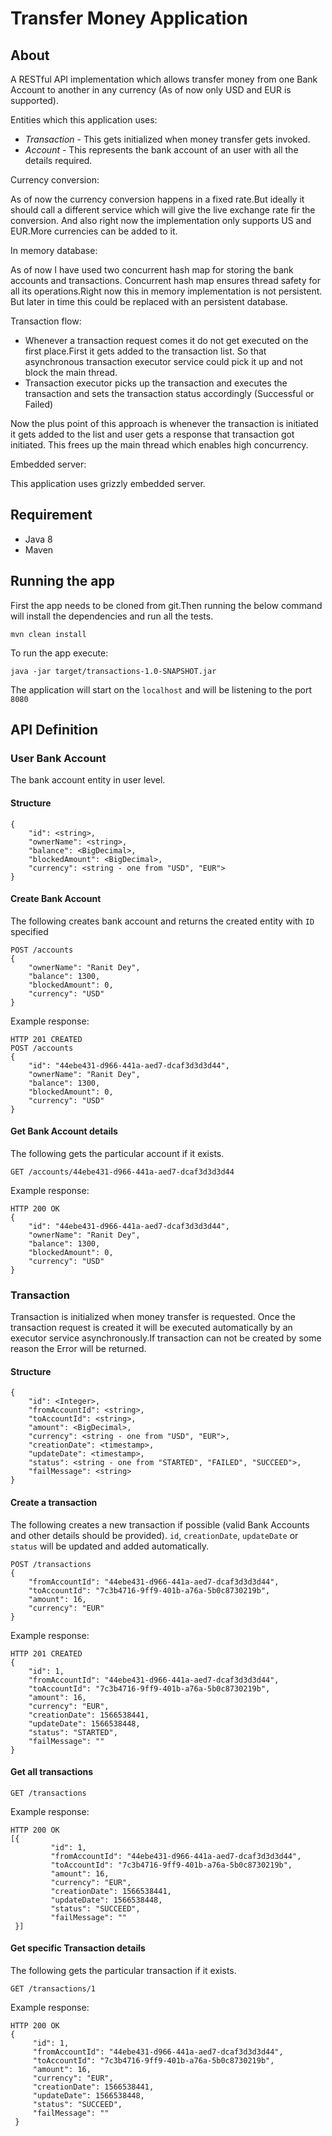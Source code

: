 # Transfer Money Application

## About
A RESTful API implementation which allows transfer money from one Bank Account to another in any 
currency (As of now only USD and EUR is supported).

Entities which this application uses:
* _Transaction_ - This gets initialized when money transfer gets invoked.
* _Account_ - This represents the bank account of an user with all the details required.

Currency conversion:

As of now the currency conversion happens in a fixed rate.But ideally it should call a different 
service which will give the live exchange rate fir the conversion.
And also right now the implementation only supports US and EUR.More currencies can be added to it.

In memory database:

As of now I have used two concurrent hash map for storing the bank accounts and transactions.
Concurrent hash map ensures thread safety for all its operations.Right now this in memory 
implementation is not persistent. But later in time this could be replaced with an persistent 
database.

Transaction flow:
* Whenever a transaction request comes it do not get executed on the first place.First it gets added 
to the transaction list. So that asynchronous transaction executor service could pick it up and not block the 
main thread.
* Transaction executor picks up the transaction and executes the transaction and sets the 
transaction status accordingly (Successful or Failed)

Now the plus point of this approach is whenever the transaction is initiated it gets added to the 
list and user gets a response that transaction got initiated. This frees up the main thread which 
enables high concurrency.

Embedded server:

This application uses grizzly embedded server.

 
## Requirement
* Java 8
* Maven

## Running the app

First the app needs to be cloned from git.Then running the below command will install the 
dependencies and run all the tests.

    mvn clean install

To run the app execute:

    java -jar target/transactions-1.0-SNAPSHOT.jar  

The application will start on the `localhost` and will be listening to the port `8080`

## API Definition

### User Bank Account
The bank account entity in user level.

#### Structure
    {
        "id": <string>,
        "ownerName": <string>,
        "balance": <BigDecimal>,
        "blockedAmount": <BigDecimal>,
        "currency": <string - one from "USD", "EUR">
    }

#### Create Bank Account

The following creates bank account and returns the created entity with `ID` specified

    POST /accounts
    {
        "ownerName": "Ranit Dey",
        "balance": 1300,
        "blockedAmount": 0,
        "currency": "USD"
    }

Example response:

    HTTP 201 CREATED
    POST /accounts
    {
        "id": "44ebe431-d966-441a-aed7-dcaf3d3d3d44",
        "ownerName": "Ranit Dey",
        "balance": 1300,
        "blockedAmount": 0,
        "currency": "USD"
    }

#### Get Bank Account details

The following gets the particular account if it exists.

    GET /accounts/44ebe431-d966-441a-aed7-dcaf3d3d3d44

Example response:

    HTTP 200 OK
    {
        "id": "44ebe431-d966-441a-aed7-dcaf3d3d3d44",
        "ownerName": "Ranit Dey",
        "balance": 1300,
        "blockedAmount": 0,
        "currency": "USD"
    }


        
### Transaction
Transaction is initialized when money transfer is requested. Once the transaction request is created
it will be executed automatically by an executor service asynchronously.If transaction can not be 
created by some reason the Error will be returned. 

#### Structure
    {
        "id": <Integer>,
        "fromAccountId": <string>,
        "toAccountId": <string>,
        "amount": <BigDecimal>,
        "currency": <string - one from "USD", "EUR">,
        "creationDate": <timestamp>,
        "updateDate": <timestamp>,
        "status": <string - one from "STARTED", "FAILED", "SUCCEED">,
        "failMessage": <string>
    }
    
#### Create a transaction

The following creates a new transaction if possible (valid Bank Accounts and other details
should be provided). `id`, `creationDate`, `updateDate` or `status` will be updated and added
automatically. 

    POST /transactions
    {
        "fromAccountId": "44ebe431-d966-441a-aed7-dcaf3d3d3d44",
        "toAccountId": "7c3b4716-9ff9-401b-a76a-5b0c8730219b",
        "amount": 16,
        "currency": "EUR"
    }
    
Example response:

    HTTP 201 CREATED
    {
        "id": 1,
        "fromAccountId": "44ebe431-d966-441a-aed7-dcaf3d3d3d44",
        "toAccountId": "7c3b4716-9ff9-401b-a76a-5b0c8730219b",
        "amount": 16,
        "currency": "EUR",
        "creationDate": 1566538441,
        "updateDate": 1566538448,
        "status": "STARTED",
        "failMessage": ""
    }

#### Get all transactions

    GET /transactions

Example response:

    HTTP 200 OK    
    [{
             "id": 1,
             "fromAccountId": "44ebe431-d966-441a-aed7-dcaf3d3d3d44",
             "toAccountId": "7c3b4716-9ff9-401b-a76a-5b0c8730219b",
             "amount": 16,
             "currency": "EUR",
             "creationDate": 1566538441,
             "updateDate": 1566538448,
             "status": "SUCCEED",
             "failMessage": ""
     }]
     
#### Get specific Transaction details

The following gets the particular transaction if it exists.

    GET /transactions/1

Example response:

    HTTP 200 OK
    {
         "id": 1,
         "fromAccountId": "44ebe431-d966-441a-aed7-dcaf3d3d3d44",
         "toAccountId": "7c3b4716-9ff9-401b-a76a-5b0c8730219b",
         "amount": 16,
         "currency": "EUR",
         "creationDate": 1566538441,
         "updateDate": 1566538448,
         "status": "SUCCEED",
         "failMessage": ""
     }
      
